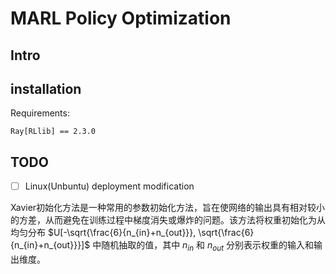 # MARL Policy Optimization


## Intro

## installation
Requirements:
```
Ray[RLlib] == 2.3.0
```

## TODO
- [ ] Linux(Unbuntu) deployment modification

Xavier初始化方法是一种常用的参数初始化方法，旨在使网络的输出具有相对较小的方差，从而避免在训练过程中梯度消失或爆炸的问题。该方法将权重初始化为从均匀分布 $U[-\sqrt{\frac{6}{n_{in}+n_{out}}}, \sqrt{\frac{6}{n_{in}+n_{out}}}]$ 中随机抽取的值，其中 $n_{in}$ 和 $n_{out}$ 分别表示权重的输入和输出维度。